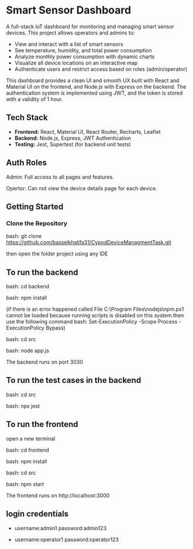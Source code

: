 #  Smart Sensor Dashboard

A full-stack IoT dashboard for monitoring and managing smart sensor devices. This project allows operators and admins to:

- View and interact with a list of smart sensors
- See temperature, humidity, and total power consumption
- Analyze monthly power consumption with dynamic charts
- Visualize all device locations on an interactive map
- Authenticate users and restrict access based on roles (admin/operator)

This dashboard provides a clean UI and smooth UX built with React and Material UI on the frontend, and Node.js with Express on the backend.
The authentication system is implemented using JWT, and the token is stored with a validity of 1 hour.

## Tech Stack

- **Frontend:** React, Material UI, React Router, Recharts, Leaflet
- **Backend:** Node.js, Express, JWT Authentication
- **Testing:** Jest, Supertest (for backend unit tests)

## Auth Roles
Admin: Full access to all pages and features.

Opertor: Can not view the device details page for each device.


## Getting Started

### Clone the Repository

bash: git clone https://github.com/basselkhalifa31/CypodDeviceManagmentTask.git

then open the folder project using any IDE

## To run the backend

bash: cd backend

bash: npm install

(if there is an error happened called  File C:\Program Files\nodejs\npm.ps1 cannot be loaded because running scripts is disabled on this system.then use the following command
bash: Set-ExecutionPolicy -Scope Process -ExecutionPolicy Bypass)

bash: cd src

bash: node app.js

The backend runs on port 3030

## To run the test cases in the backend

bash: cd src

bash: npx jest

## To run the frontend 

open a new terminal

bash: cd frontend

bash: npm install

bash: cd src

bash: npm start

The frontend runs on http://localhost:3000

## login credentials

- username:admin1   password:admin123
  
- username:operator1   password:operator123

  
